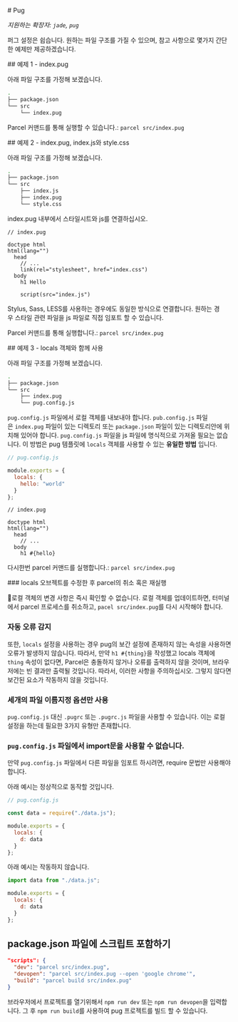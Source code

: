# Pug

_지원하는 확장자: `jade`, `pug`_

퍼그 설정은 쉽습니다. 원하는 파일 구조를 가질 수 있으며, 참고 사항으로 몇가지 간단한 예제만 제공하겠습니다.

## 예제 1 - index.pug

아래 파일 구조를 가정해 보겠습니다.

```bash
.
├── package.json
└── src
    └── index.pug
```

Parcel 커맨드를 통해 실행할 수 있습니다.: `parcel src/index.pug`

## 예제 2 - index.pug, index.js와 style.css

아래 파일 구조를 가정해 보겠습니다.

```bash
.
├── package.json
└── src
    ├── index.js
    ├── index.pug
    └── style.css
```

index.pug 내부에서 스타일시트와 js를 연결하십시오.

```pug
// index.pug

doctype html
html(lang="")
  head
    // ...
    link(rel="stylesheet", href="index.css")
  body
    h1 Hello

    script(src="index.js")
```

Stylus, Sass, LESS를 사용하는 경우에도 동일한 방식으로 연결합니다. 원하는 경우 스타일 관련 파일을 js 파일로 직접 임포트 할 수 있습니다.

Parcel 커맨드를 통해 실행합니다.: `parcel src/index.pug`

## 예제 3 - locals 객체와 함께 사용

아래 파일 구조를 가정해 보겠습니다.

```bash
.
├── package.json
└── src
    ├── index.pug
    └── pug.config.js
```

`pug.config.js` 파일에서 로컬 객체를 내보내야 합니다. `pub.config.js` 파일은 `index.pug` 파일이 있는 디렉토리 또는 `package.json` 파일이 있는 디렉토리안에 위치해 있어야 합니다. `pug.config.js` 파일을 js 파일에 명식적으로 가져올 필요는 없습니다. 이 방법은 pug 템플릿에 `locals` 객체를 사용할 수 있는 **유일한 방법** 입니다.

```js
// pug.config.js

module.exports = {
  locals: {
    hello: "world"
  }
};
```

```pug
// index.pug

doctype html
html(lang="")
  head
    // ...
  body
    h1 #{hello}
```

다시한번 parcel 커맨드를 실행합니다.: `parcel src/index.pug`

### locals 오브젝트를 수정한 후 parcel의 취소 혹은 재실행

로컬 객체의 변경 사항은 즉시 확인할 수 없습니다. 로컬 객체를 업데이트하면, 터미널에서 parcel 프로세스를 취소하고, `pacel src/index.pug`를 다시 시작해야 합니다.

### 자동 오류 감지

또한, `locals` 설정을 사용하는 경우 pug의 보간 설정에 존재하지 않는 속성을 사용하면 오류가 발생하지 않습니다. 따라서, 만약 `h1 #{thing}`을 작성했고 locals 객체에 `thing` 속성이 없다면, Parcel은 충돌하지 않거나 오류를 출력하지 않을 것이며, 브라우저에는 빈 결과만 출력될 것입니다. 따라서, 이러한 사항을 주의하십시오. 그렇지 않다면 보간된 요소가 작동하지 않을 것입니다.

### 세개의 파일 이름지정 옵션만 사용

`pug.config.js` 대신 `.pugrc` 또는 `.pugrc.js` 파일을 사용할 수 있습니다. 이는 로컬 설정을 하는데 필요한 3가지 유형만 존재합니다.

### `pug.config.js` 파일에서 import문을 사용할 수 없습니다.

만약 `pug.config.js` 파일에서 다른 파일을 임포트 하시려면, require 문법만 사용해야 합니다.

아래 예시는 정상적으로 동작할 것입니다.

```js
// pug.config.js

const data = require("./data.js");

module.exports = {
  locals: {
    d: data
  }
};

```

아래 예시는 작동하지 않습니다.

```js
import data from "./data.js";

module.exports = {
  locals: {
    d: data
  }
};
```

## package.json 파일에 스크립트 포함하기

```json
"scripts": {
  "dev": "parcel src/index.pug",
  "devopen": "parcel src/index.pug --open 'google chrome'",
  "build": "parcel build src/index.pug"
}
```

브라우저에서 프로젝트를 열기위해서 `npm run dev` 또는 `npm run devopen`을 입력합니다. 그 후 `npm run build`를 사용하여 pug 프로젝트를 빌드 할 수 있습니다.
